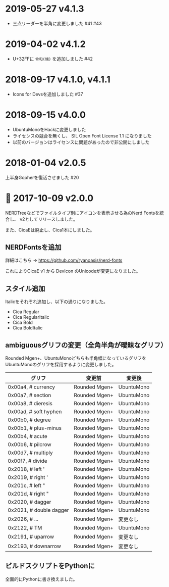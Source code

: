 # 2019-05-27 v4.1.3

* 三点リーダーを半角に変更しました #41 #43

# 2019-04-02 v4.1.2

* U+32FFに `令和(㋿)` を追加しました #42

# 2018-09-17 v4.1.0, v4.1.1

* Icons for Devsを追加しました #37

# 2018-09-15 v4.0.0

* UbuntuMonoをHackに変更しました
* ライセンスの競合を無くし、 SIL Open Font License 1.1 になりました
* 以前のバージョンはライセンスに問題があったので非公開にしました

# 2018-01-04 v2.0.5

上半身Gopherを復活させました #20

# 🎉 2017-10-09 v2.0.0

NERDTreeなどでファイルタイプ別にアイコンを表示させる為のNerd Fontsを統合し、
v2としてリリースしました。

また、CicaEは廃止し、Cica1本にしました。

## NERDFontsを追加

詳細はこちら -> https://github.com/ryanoasis/nerd-fonts

これによりCicaE v1 から DevIcon のUnicodeが変更になりました。

## スタイル追加

Italicをそれぞれ追加し、以下の通りになりました。

- Cica Regular
- Cica RegularItalic
- Cica Bold
- Cica BoldItalic

## ambiguousグリフの変更（全角半角が曖昧なグリフ）

Rounded Mgen+、UbuntuMonoどちらも半角幅になっているグリフを
UbuntuMonoのグリフを採用するように変更しました。

| グリフ                  | 変更前        | 変更後     |
| ----                    | ----          | ----       |
| 0x00a4, # currency      | Rounded Mgen+ | UbuntuMono |
| 0x00a7, # section       | Rounded Mgen+ | UbuntuMono |
| 0x00a8, # dieresis      | Rounded Mgen+ | UbuntuMono |
| 0x00ad, # soft hyphen   | Rounded Mgen+ | UbuntuMono |
| 0x00b0, # degree        | Rounded Mgen+ | UbuntuMono |
| 0x00b1, # plus-minus    | Rounded Mgen+ | UbuntuMono |
| 0x00b4, # acute         | Rounded Mgen+ | UbuntuMono |
| 0x00b6, # pilcrow       | Rounded Mgen+ | UbuntuMono |
| 0x00d7, # multiply      | Rounded Mgen+ | UbuntuMono |
| 0x00f7, # divide        | Rounded Mgen+ | UbuntuMono |
| 0x2018, # left '        | Rounded Mgen+ | UbuntuMono |
| 0x2019, # right '       | Rounded Mgen+ | UbuntuMono |
| 0x201c, # left "        | Rounded Mgen+ | UbuntuMono |
| 0x201d, # right "       | Rounded Mgen+ | UbuntuMono |
| 0x2020, # dagger        | Rounded Mgen+ | UbuntuMono |
| 0x2021, # double dagger | Rounded Mgen+ | UbuntuMono |
| 0x2026, # ...           | Rounded Mgen+ | 変更なし   |
| 0x2122, # TM            | Rounded Mgen+ | UbuntuMono |
| 0x2191, # uparrow       | Rounded Mgen+ | 変更なし   |
| 0x2193, # downarrow     | Rounded Mgen+ | 変更なし   |


## ビルドスクリプトをPythonに

全面的にPythonに書き換えました。

